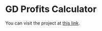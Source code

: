 # GD Profits Calculator

You can visit the project at [this link](https://gabacode.github.io/gdprofits/).
